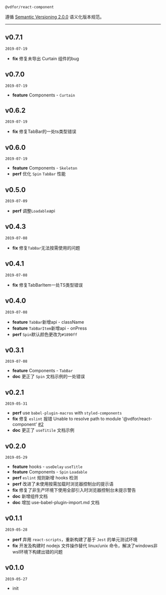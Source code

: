 `@vdfor/react-component` 

遵循 [Semantic Versioning 2.0.0](http://semver.org/lang/zh-CN/) 语义化版本规范。

---

## v0.7.1

`2019-07-19`

+ **fix** 修复未导出 Curtain 组件的bug

## v0.7.0

`2019-07-19`

+ **feature** Components - `Curtain`

## v0.6.2

`2019-07-19`

+ **fix** 修复TabBar的一处ts类型错误

## v0.6.0

`2019-07-19`

+ **feature** Components - `Skeleton`
+ **perf** 优化 `Spin` `TabBar` 性能

## v0.5.0

`2019-07-09`

+ **perf** 调整`Loadable`api

## v0.4.3

`2019-07-08`

+ **fix** 修复`TabBar`无法按需使用的问题

## v0.4.1

`2019-07-08`

+ **fix** 修复TabBarItem一处TS类型错误

## v0.4.0

`2019-07-08`

+ **feature** `TabBar`新增api - className
+ **feature** `TabBarItem`新增api - onPress
+ **perf**  `Spin`默认颜色更改为`#1890ff`

## v0.3.1

`2019-07-08`

+ **feature** Components - `TabBar`
+ **doc** 更正了 `Spin` 文档示例的一处错误
 
## v0.2.1

`2019-05-31`

+ **perf**  use `babel-plugin-macros` with `styled-components`
+ **fix** 修复 `eslint` 报错 Unable to resolve path to module '@vdfor/react-component' [#2](https://github.com/vdfor/react-component/issues/2)
+ **doc** 更正了 `useTitile` 文档示例
 
## v0.2.0

`2019-05-29`

+ **feature** hooks - `useDelay` `useTitle`
+ **feature** Components - `Spin` `Loadable` 
+ **perf** `eslint` 规则新增 hooks 检测
+ **perf** 改进了未使用按需加载时浏览器控制台的提示语
+ **fix** 修复了非生产环境下使用全部引入时浏览器控制台未提示警告
+ **doc** 新增组件文档
+ **doc** 增加 use-babel-plugin-import.md 文档

## v0.1.1

`2019-05-28`

+ **perf** 弃用 `react-scripts`，重新构建了基于 `Jest` 的单元测试环境
+ **fix** 开发及构建时 nodejs 文件操作替代 linux/unix 命令，解决了windows非wsl环境下构建出错的问题

## v0.1.0

`2019-05-27`

+ init